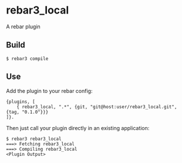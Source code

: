 rebar3_local
=====

A rebar plugin

Build
-----

    $ rebar3 compile

Use
---

Add the plugin to your rebar config:

    {plugins, [
        { rebar3_local, ".*", {git, "git@host:user/rebar3_local.git", {tag, "0.1.0"}}}
    ]}.

Then just call your plugin directly in an existing application:


    $ rebar3 rebar3_local
    ===> Fetching rebar3_local
    ===> Compiling rebar3_local
    <Plugin Output>
